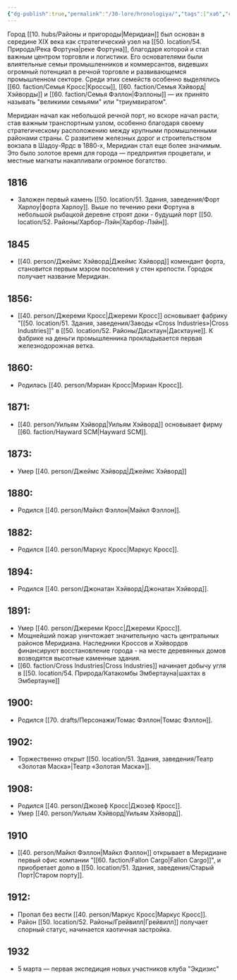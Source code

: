 ```yaml
---
{"dg-publish":true,"permalink":"/30-lore/hronologiya/","tags":["хаб","событие"]}
---
```


Город [[10. hubs/Районы и пригороды\|Меридиан]] был основан в середине XIX века как стратегический узел на [[50. location/54. Природа/Река Фортуна\|реке Фортуна]], благодаря которой и стал важным центром торговли и логистики. Его основателями были влиятельные семьи промышленников и коммерсантов, видевших огромный потенциал в речной торговле и развивающемся промышленном секторе. 
Среди этих семейств особенно выделялись [[60. faction/Семья Кросс\|Кроссы]], [[60. faction/Семья Хэйворд\|Хэйворды]] и [[60. faction/Семья Фэллон\|Фэллоны]] — их принято называть "великими семьями" или "триумвиратом".   

Меридиан начал как небольшой речной порт, но вскоре начал расти, став важным транспортным узлом, особенно благодаря своему стратегическому расположению между крупными промышленными районами страны. С развитием железных дорог и строительством вокзала в Шадоу-Ярдс в 1880-х, Меридиан стал еще более значимым. Это было золотое время для города — предприятия процветали, и местные магнаты накапливали огромное богатство.
## 1816
- Заложен первый камень [[50. location/51. Здания, заведения/Форт Харлоу\|форта Харлоу]]. Выше по течению реки Фортуна в небольшой рыбацкой деревне строят доки - будущий порт [[50. location/52. Районы/Харбор-Лэйн\|Харбор-Лэйн]].
## 1845
- [[40. person/Джеймс Хэйворд\|Джеймс Хэйворд]] комендант форта, становится первым мэром поселения у стен крепости. Городок получает название Меридиан.
## 1856: 
- [[40. person/Джереми Кросс\|Джереми Кросс]] основывает фабрику "[[50. location/51. Здания, заведения/Заводы «Cross Industries»\|Cross Industries]]" в [[50. location/52. Районы/Дасктаун\|Дасктауне]]. К фабрике на деньги промышленника прокладывается первая железнодорожная ветка. 
## 1860:
- Родилась [[40. person/Мэриан Кросс\|Мэриан Кросс]].
## 1871:
- [[40. person/Уильям Хэйворд\|Уильям Хэйворд]] основывает фирму [[60. faction/Hayward SCM\|Hayward SCM]].
## 1873:
- Умер [[40. person/Джеймс Хэйворд\|Джеймс Хэйворд]] 
## 1880:
- Родился [[40. person/Майкл Фэллон\|Майкл Фэллон]].
## 1882: 
- Родился [[40. person/Маркус Кросс\|Маркус Кросс]]. 
## 1894:
- Родился [[40. person/Джонатан Хэйворд\|Джонатан Хэйворд]].  
## 1891: 
- Умер [[40. person/Джереми Кросс\|Джереми Кросс]]. 
- Мощнейший пожар уничтожает значительную часть центральных районов Меридиана. Наследники Кроссов и Хэйвордов финансируют восстановление города - на месте деревянных домов возводятся высотные каменные здания.
- [[60. faction/Cross Industries\|Cross Industries]] начинает добычу угля в [[50. location/54. Природа/Катакомбы Эмбертауна\|шахтах в Эмбертауне]]
## 1900:
- Родился [[70. drafts/Персонажи/Томас Фэллон\|Томас Фэллон]].
## 1902:
- Торжественно открыт [[50. location/51. Здания, заведения/Театр «Золотая Маска»\|Театр «Золотая Маска»]].
## 1908: 
- Родился [[40. person/Джозеф Кросс\|Джозеф Кросс]].
- Умер [[40. person/Уильям Хэйворд\|Уильям Хэйворд]]. 
## 1910
- [[40. person/Майкл Фэллон\|Майкл Фэллон]] открывает в Меридиане первый офис компании "[[60. faction/Fallon Cargo\|Fallon Cargo]]", и приобретает долю в [[50. location/51. Здания, заведения/Старый Порт\|Старом порту]].
## 1912: 
- Пропал без вести [[40. person/Маркус Кросс\|Маркус Кросс]].  
- Район [[50. location/52. Районы/Грейвилл\|Грейвилл]] получает спорный статус, начинается хаотичная застройка. 
## 1932
- 5 марта — первая экспедиция новых участников клуба "Экдизис"